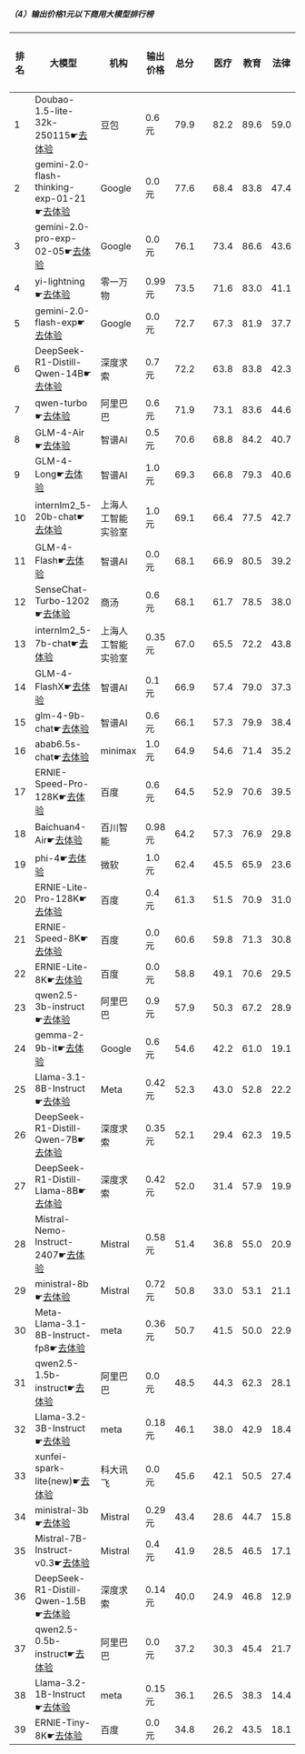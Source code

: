 ##### （4）输出价格1元以下商用大模型排行榜
|排名|大模型|机构|输出价格|总分| |医疗|教育|法律|行政公务|推理与数学计算|语言与指令遵从|
|---|-----|---|-------|---|-|----|---|---|------|------------|------------------|
|1|Doubao-1.5-lite-32k-250115☛[去体验](https://easyllm.site/static/modelcompare.html?type=proprietary)|豆包|0.6元|79.9| |                    82.2|89.6|59.0|                    70.7|91.7|86.5|
|2|gemini-2.0-flash-thinking-exp-01-21☛[去体验](https://easyllm.site/static/modelcompare.html?type=proprietary)|Google|0.0元|77.6| |                    68.4|83.8|47.4|                    85.1|93.9|86.9|
|3|gemini-2.0-pro-exp-02-05☛[去体验](https://easyllm.site/static/modelcompare.html?type=proprietary)|Google|0.0元|76.1| |                    73.4|86.6|43.6|                    73.7|92.0|87.5|
|4|yi-lightning☛[去体验](https://easyllm.site/static/modelcompare.html?type=proprietary)|零一万物|0.99元|73.5| |                    71.6|83.0|41.1|                    69.0|89.8|86.6|
|5|gemini-2.0-flash-exp☛[去体验](https://easyllm.site/static/modelcompare.html?type=proprietary)|Google|0.0元|72.7| |                    67.3|81.9|37.7|                    69.3|92.8|87.0|
|6|DeepSeek-R1-Distill-Qwen-14B☛[去体验](https://easyllm.site/static/modelcompare.html?type=open-source)|深度求索|0.7元|72.2| |                    63.8|83.8|42.3|                    68.0|89.8|85.6|
|7|qwen-turbo☛[去体验](https://easyllm.site/static/modelcompare.html?type=proprietary)|阿里巴巴|0.6元|71.9| |                    73.1|83.6|44.6|                    67.3|79.7|83.2|
|8|GLM-4-Air☛[去体验](https://easyllm.site/static/modelcompare.html?type=proprietary)|智谱AI|0.5元|70.6| |                    68.8|84.2|40.7|                    69.7|73.7|86.8|
|9|GLM-4-Long☛[去体验](https://easyllm.site/static/modelcompare.html?type=proprietary)|智谱AI|1.0元|69.3| |                    66.8|79.3|40.6|                    65.0|79.5|84.7|
|10|internlm2_5-20b-chat☛[去体验](https://easyllm.site/static/modelcompare.html?type=open-source)|上海人工智能实验室|1.0元|69.1| |                    66.4|77.5|42.7|                    66.4|77.1|84.4|
|11|GLM-4-Flash☛[去体验](https://easyllm.site/static/modelcompare.html?type=proprietary)|智谱AI|0.0元|68.1| |                    66.9|80.5|39.2|                    64.5|75.1|82.7|
|12|SenseChat-Turbo-1202☛[去体验](https://easyllm.site/static/modelcompare.html?type=proprietary)|商汤|0.6元|68.1| |                    61.7|78.5|38.0|                    64.8|81.5|84.2|
|13|internlm2_5-7b-chat☛[去体验](https://easyllm.site/static/modelcompare.html?type=open-source)|上海人工智能实验室|0.35元|67.0| |                    65.5|72.2|43.8|                    62.4|74.4|83.7|
|14|GLM-4-FlashX☛[去体验](https://easyllm.site/static/modelcompare.html?type=proprietary)|智谱AI|0.1元|66.9| |                    57.4|79.0|37.3|                    64.8|79.6|83.3|
|15|glm-4-9b-chat☛[去体验](https://easyllm.site/static/modelcompare.html?type=open-source)|智谱AI|0.6元|66.1| |                    57.3|79.9|38.4|                    64.1|74.0|83.0|
|16|abab6.5s-chat☛[去体验](https://easyllm.site/static/modelcompare.html?type=proprietary)|minimax|1.0元|64.9| |                    54.6|71.4|35.2|                    65.7|76.6|86.0|
|17|ERNIE-Speed-Pro-128K☛[去体验](https://easyllm.site/static/modelcompare.html?type=proprietary)|百度|0.6元|64.5| |                    52.9|70.6|39.5|                    59.0|80.4|84.4|
|18|Baichuan4-Air☛[去体验](https://easyllm.site/static/modelcompare.html?type=proprietary)|百川智能|0.98元|64.2| |                    57.3|76.9|29.8|                    55.9|80.9|84.5|
|19|phi-4☛[去体验](https://easyllm.site/static/modelcompare.html?type=open-source)|微软|1.0元|62.4| |                    45.5|65.9|23.6|                    66.1|89.8|83.5|
|20|ERNIE-Lite-Pro-128K☛[去体验](https://easyllm.site/static/modelcompare.html?type=proprietary)|百度|0.4元|61.3| |                    51.5|70.9|31.0|                    57.3|76.1|80.9|
|21|ERNIE-Speed-8K☛[去体验](https://easyllm.site/static/modelcompare.html?type=proprietary)|百度|0.0元|60.6| |                    59.8|71.3|30.8|                    54.5|66.4|80.7|
|22|ERNIE-Lite-8K☛[去体验](https://easyllm.site/static/modelcompare.html?type=proprietary)|百度|0.0元|58.8| |                    49.1|70.6|29.5|                    52.2|70.9|80.7|
|23|qwen2.5-3b-instruct☛[去体验](https://easyllm.site/static/modelcompare.html?type=open-source)|阿里巴巴|0.9元|57.9| |                    50.3|67.2|28.9|                    51.3|72.2|77.7|
|24|gemma-2-9b-it☛[去体验](https://easyllm.site/static/modelcompare.html?type=open-source)|Google|0.6元|54.6| |                    42.2|61.0|19.1|                    53.6|70.6|81.3|
|25|Llama-3.1-8B-Instruct☛[去体验](https://easyllm.site/static/modelcompare.html?type=open-source)|Meta|0.42元|52.3| |                    43.0|52.8|22.2|                    49.6|73.5|72.6|
|26|DeepSeek-R1-Distill-Qwen-7B☛[去体验](https://easyllm.site/static/modelcompare.html?type=open-source)|深度求索|0.35元|52.1| |                    29.4|62.3|19.5|                    48.8|81.3|71.0|
|27|DeepSeek-R1-Distill-Llama-8B☛[去体验](https://easyllm.site/static/modelcompare.html?type=open-source)|深度求索|0.42元|52.0| |                    31.4|57.9|19.9|                    49.9|79.2|74.0|
|28|Mistral-Nemo-Instruct-2407☛[去体验](https://easyllm.site/static/modelcompare.html?type=open-source)|Mistral|0.58元|51.4| |                    36.8|55.0|20.9|                    42.4|75.6|77.8|
|29|ministral-8b☛[去体验](https://easyllm.site/static/modelcompare.html?type=proprietary)|Mistral|0.72元|50.8| |                    33.0|53.1|21.1|                    45.3|76.2|76.2|
|30|Meta-Llama-3.1-8B-Instruct-fp8☛[去体验](https://easyllm.site/static/modelcompare.html?type=open-source)|meta|0.36元|50.7| |                    41.5|50.0|22.9|                    43.2|72.7|73.7|
|31|qwen2.5-1.5b-instruct☛[去体验](https://easyllm.site/static/modelcompare.html?type=open-source)|阿里巴巴|0.0元|48.5| |                    44.3|62.3|28.1|                    40.5|49.6|65.9|
|32|Llama-3.2-3B-Instruct☛[去体验](https://easyllm.site/static/modelcompare.html?type=open-source)|meta|0.18元|46.1| |                    38.0|42.9|18.4|                    37.8|69.9|69.4|
|33|xunfei-spark-lite(new)☛[去体验](https://easyllm.site/static/modelcompare.html?type=proprietary)|科大讯飞|0.0元|45.6| |                    42.1|50.5|27.4|                    37.5|48.0|68.2|
|34|ministral-3b☛[去体验](https://easyllm.site/static/modelcompare.html?type=proprietary)|Mistral|0.29元|43.4| |                    28.6|44.7|15.8|                    38.1|69.8|63.4|
|35|Mistral-7B-Instruct-v0.3☛[去体验](https://easyllm.site/static/modelcompare.html?type=open-source)|Mistral|0.4元|41.9| |                    28.5|46.5|17.1|                    40.9|48.6|69.7|
|36|DeepSeek-R1-Distill-Qwen-1.5B☛[去体验](https://easyllm.site/static/modelcompare.html?type=open-source)|深度求索|0.14元|40.0| |                    24.9|46.8|12.9|                    26.4|72.0|57.1|
|37|qwen2.5-0.5b-instruct☛[去体验](https://easyllm.site/static/modelcompare.html?type=open-source)|阿里巴巴|0.0元|37.2| |                    30.3|45.4|21.7|                    30.7|46.0|49.0|
|38|Llama-3.2-1B-Instruct☛[去体验](https://easyllm.site/static/modelcompare.html?type=open-source)|meta|0.15元|36.1| |                    26.5|38.3|14.4|                    32.7|49.0|55.4|
|39|ERNIE-Tiny-8K☛[去体验](https://easyllm.site/static/modelcompare.html?type=proprietary)|百度|0.0元|34.8| |                    26.2|43.5|18.1|                    31.0|34.7|55.4|
    
